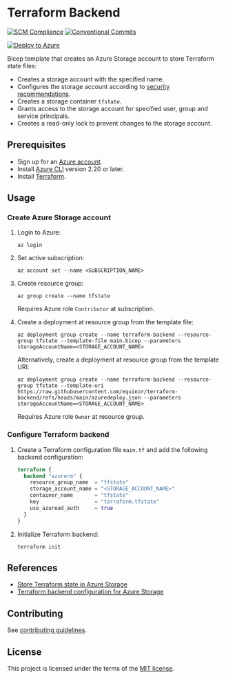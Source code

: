 # Terraform Backend

[![SCM Compliance](https://scm-compliance-api.radix.equinor.com/repos/equinor/terraform-backend/badge)](https://developer.equinor.com/governance/scm-policy/)
[![Conventional Commits](https://img.shields.io/badge/Conventional%20Commits-1.0.0-%23FE5196?logo=conventionalcommits&logoColor=white)](https://conventionalcommits.org)

[![Deploy to Azure](https://docs.microsoft.com/en-us/azure/templates/media/deploy-to-azure.svg)](https://portal.azure.com/#create/Microsoft.Template/uri/https%3A%2F%2Fraw.githubusercontent.com%2Fequinor%2Fterraform-backend%2Fmain%2Fazuredeploy.json)

Bicep template that creates an Azure Storage account to store Terraform state files:

- Creates a storage account with the specified name.
- Configures the storage account according to [security recommendations](https://learn.microsoft.com/en-us/azure/storage/blobs/security-recommendations).
- Creates a storage container `tfstate`.
- Grants access to the storage account for specified user, group and service principals.
- Creates a read-only lock to prevent changes to the storage account.

## Prerequisites

- Sign up for an [Azure account](https://azure.microsoft.com/en-us/pricing/purchase-options/azure-account).
- Install [Azure CLI](https://learn.microsoft.com/en-us/cli/azure/install-azure-cli) version 2.20 or later.
- Install [Terraform](https://developer.hashicorp.com/terraform/install).

## Usage

### Create Azure Storage account

1. Login to Azure:

   ```console
   az login
   ```

1. Set active subscription:

   ```console
   az account set --name <SUBSCRIPTION_NAME>
   ```

1. Create resource group:

   ```console
   az group create --name tfstate
   ```

   Requires Azure role `Contributor` at subscription.

1. Create a deployment at resource group from the template file:

   ```console
   az deployment group create --name terraform-backend --resource-group tfstate --template-file main.bicep --parameters storageAccountName=<STORAGE_ACCOUNT_NAME>
   ```

   Alternatively, create a deployment at resource group from the template URI:

   ```console
   az deployment group create --name terraform-backend --resource-group tfstate --template-uri https://raw.githubusercontent.com/equinor/terraform-backend/refs/heads/main/azuredeploy.json --parameters storageAccountName=<STORAGE_ACCOUNT_NAME>
   ```

   Requires Azure role `Owner` at resource group.

### Configure Terraform backend

1. Create a Terraform configuration file `main.tf` and add the following backend configuration:

   ```terraform
   terraform {
     backend "azurerm" {
       resource_group_name  = "tfstate"
       storage_account_name = "<STORAGE_ACCOUNT_NAME>"
       container_name       = "tfstate"
       key                  = "terraform.tfstate"
       use_azuread_auth     = true
     }
   }
   ```

1. Initialize Terraform backend:

   ```console
   terraform init
   ```

## References

- [Store Terraform state in Azure Storage](https://learn.microsoft.com/en-us/azure/developer/terraform/store-state-in-azure-storage?tabs=azure-cli)
- [Terraform backend configuration for Azure Storage](https://www.terraform.io/language/settings/backends/azurerm)

## Contributing

See [contributing guidelines](CONTRIBUTING.md).

## License

This project is licensed under the terms of the [MIT license](LICENSE).
